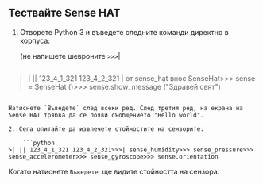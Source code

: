 ## Тествайте Sense HAT

1. Отворете Python 3 и въведете следните команди директно в корпуса:
    
    (не напишете шевроните `>>>`|
    
    ```python
>| || 123_4_1_321 123_4_2_321 | от sense_hat внос SenseHat>>> sense = SenseHat ()>>> sense.show_message ("Здравей свят")
```

Натиснете `Въведете` след всеки ред. След третия ред, на екрана на Sense HAT трябва да се появи съобщението "Hello world".

2. Сега опитайте да извлечете стойностите на сензорите:
    
    ```python
>| || 123_4_1_321 123_4_2_321>>>| sense_humidity>>> sense_pressure>>> sense_accelerometer>>> sense_gyroscope>>> sense.orientation
```

Когато натиснете `Въведете`, ще видите стойността на сензора.
